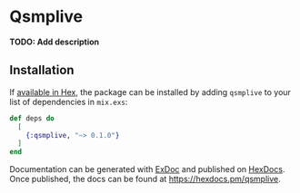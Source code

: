 # Qsmplive

**TODO: Add description**

## Installation

If [available in Hex](https://hex.pm/docs/publish), the package can be installed
by adding `qsmplive` to your list of dependencies in `mix.exs`:

```elixir
def deps do
  [
    {:qsmplive, "~> 0.1.0"}
  ]
end
```

Documentation can be generated with [ExDoc](https://github.com/elixir-lang/ex_doc)
and published on [HexDocs](https://hexdocs.pm). Once published, the docs can
be found at <https://hexdocs.pm/qsmplive>.

